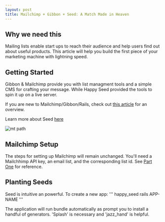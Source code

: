 ```yaml
---
layout: post
title: Mailchimp + Gibbon + Seed: A Match Made in Heaven
---
```


Why we need this
-------------------------
Mailing lists enable start ups to reach their audience and help users find out about useful products. This article will help you build the first piece of your marketing machine with lightning speed.

Getting Started
-------------------------

Gibbon & Mailchimp provide you with list managment tools and a simple CMS for crafting your message. While Happy Seed provided the tools to spin it up on a live server.

If you are new to Mailchimp/Gibbon/Rails, check out <a href="http://cheshireoctopus.github.io/blog/2014/01/23/mailchimp-plus-gibbon-plus-rails-create-a-basic-sign-up-form/" target="_blank">this article</a> for an overview.

Learn more about Seed <a href="http://seed.happyfuncorp.com/" target="_blank">here</a>

![mt path](http://earlyblogger.com/wp-content/uploads/2015/03/mailchimp.jpg)

Mailchimp Setup
-------------------------
The steps for setting up Mailchimp will remain unchanged. You'll need a Mailchhimp API key, an email list, and the corresponding list id. See <a href="http://cheshireoctopus.github.io/blog/2014/01/23/mailchimp-plus-gibbon-plus-rails-create-a-basic-sign-up-form/" target="_blank"> Part One</a> for reference.

Planting Seeds
-------------------------
Seed is intuitive an powerful. To create a new app:
'''
happy_seed rails APP-NAME
'''

The application will run bundle automatically as prompt you to install a handful of generators. 'Splash' is necessary and 'jazz_hand' is helpful.


